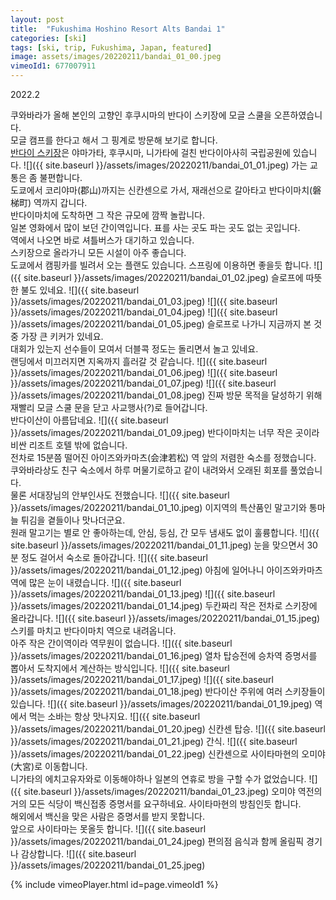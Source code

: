 ```yaml
---
layout: post
title:  "Fukushima Hoshino Resort Alts Bandai 1"
categories: [ski]
tags: [ski, trip, Fukushima, Japan, featured]
image: assets/images/20220211/bandai_01_00.jpeg
vimeoId1: 677007911
---
```


2022.2

쿠와바라가 올해 본인의 고향인 후쿠시마의 반다이 스키장에 모글 스쿨을 오픈하였습니다.<br>
모글 캠프를 한다고 해서 그 핑계로 방문해 보기로 합니다.<br> 
[반다이 스키장][bandai1]은 야마가타, 후쿠시마, 니가타에 걸친 반다이아사히 국립공원에 있습니다.
![]({{ site.baseurl }}/assets/images/20220211/bandai_01_01.jpeg)
가는 교통은 좀 불편합니다.<br>
도쿄에서 코리야마(郡山)까지는 신칸센으로 가서, 재래선으로 갈아타고 반다이마치(磐梯町) 역까지 갑니다.<br>
반다이마치에 도착하면 그 작은 규모에 깜짝 놀랍니다. <br>
일본 영화에서 많이 보던 간이역입니다. 표를 사는 곳도 파는 곳도 없는 곳입니다.<br>
역에서 나오면 바로 셔틀버스가 대기하고 있습니다.<br>
스키장으로 올라가니 모든 시설이 아주 좋습니다.<br>
도쿄에서 캠핑카를 빌려서 오는 플랜도 있습니다. 스프링에 이용하면 좋을듯 합니다.
![]({{ site.baseurl }}/assets/images/20220211/bandai_01_02.jpeg)
슬로프에 따뜻한 불도 있네요.
![]({{ site.baseurl }}/assets/images/20220211/bandai_01_03.jpeg)
![]({{ site.baseurl }}/assets/images/20220211/bandai_01_04.jpeg)
![]({{ site.baseurl }}/assets/images/20220211/bandai_01_05.jpeg)
슬로프로 나가니 지금까지 본 것 중 가장 큰 키커가 있네요.<br>
대회가 있는지 선수들이 모여서 더블콕 정도는 돌리면서 놀고 있네요.<br>
랜딩에서 미끄러지면 지옥까지 흘러갈 것 같습니다.
![]({{ site.baseurl }}/assets/images/20220211/bandai_01_06.jpeg)
![]({{ site.baseurl }}/assets/images/20220211/bandai_01_07.jpeg)
![]({{ site.baseurl }}/assets/images/20220211/bandai_01_08.jpeg)
진짜 방문 목적을 달성하기 위해 재빨리 모글 스쿨 문을 닫고 사교행사(?)로 들어갑니다.<br>
반다이산이 아름답네요.
![]({{ site.baseurl }}/assets/images/20220211/bandai_01_09.jpeg)
반다이마치는 너무 작은 곳이라 비싼 리조트 호텔 밖에 없습니다.<br>
전차로 15분쯤 떨어진 아이즈와카마츠(会津若松) 역 앞의 저렴한 숙소를 정했습니다.<br>
쿠와바라상도 친구 숙소에서 하루 머물기로하고 같이 내려와서 오래된 회포를 풀었습니다.<br>
물론 서대장님의 안부인사도 전했습니다.
![]({{ site.baseurl }}/assets/images/20220211/bandai_01_10.jpeg)
이지역의 특산품인 말고기와 통마늘 튀김을 곁들이나 맛나더군요.<br>
원래 말고기는 별로 안 좋아하는데, 안심, 등심, 간 모두 냄새도 없이 훌륭합니다.
![]({{ site.baseurl }}/assets/images/20220211/bandai_01_11.jpeg)
눈을 맞으면서 30분 정도 걸어서 숙소로 돌아갑니다.
![]({{ site.baseurl }}/assets/images/20220211/bandai_01_12.jpeg)
아침에 일어나니 아이즈와카마츠 역에 많은 눈이 내렸습니다.
![]({{ site.baseurl }}/assets/images/20220211/bandai_01_13.jpeg)
![]({{ site.baseurl }}/assets/images/20220211/bandai_01_14.jpeg)
두칸짜리 작은 전차로 스키장에 올라갑니다.
![]({{ site.baseurl }}/assets/images/20220211/bandai_01_15.jpeg)
스키를 마치고 반다이마치 역으로 내려옵니다.<br>
아주 작은 간이역이라 역무원이 없습니다.
![]({{ site.baseurl }}/assets/images/20220211/bandai_01_16.jpeg)
열차 탑승전에 승차역 증명서를 뽑아서 도착지에서 계산하는 방식입니다.
![]({{ site.baseurl }}/assets/images/20220211/bandai_01_17.jpeg)
![]({{ site.baseurl }}/assets/images/20220211/bandai_01_18.jpeg)
반다이산 주위에 여러 스키장들이 있습니다.
![]({{ site.baseurl }}/assets/images/20220211/bandai_01_19.jpeg)
역에서 먹는 소바는 항상 맛나지요.
![]({{ site.baseurl }}/assets/images/20220211/bandai_01_20.jpeg)
신칸센 탑승.
![]({{ site.baseurl }}/assets/images/20220211/bandai_01_21.jpeg)
간식.
![]({{ site.baseurl }}/assets/images/20220211/bandai_01_22.jpeg)
신칸센으로 사이타마현의 오미야(大宮)로 이동합니다.<br>
니가타의 에치고유자와로 이동해야하나 일본의 연휴로 방을 구할 수가 없었습니다.
![]({{ site.baseurl }}/assets/images/20220211/bandai_01_23.jpeg)
오미야 역전의 거의 모든 식당이 백신접종 증명서를 요구하네요. 사이타마현의 방침인듯 합니다.<br>
해외에서 백신을 맞은 사람은 증명서를 받지 못합니다.<br>
앞으로 사이타마는 못올듯 합니다.
![]({{ site.baseurl }}/assets/images/20220211/bandai_01_24.jpeg)
편의점 음식과 함께 올림픽 경기나 감상합니다.
![]({{ site.baseurl }}/assets/images/20220211/bandai_01_25.jpeg)

{% include vimeoPlayer.html id=page.vimeoId1 %}

[bandai1]: https://www.alts.co.jp
